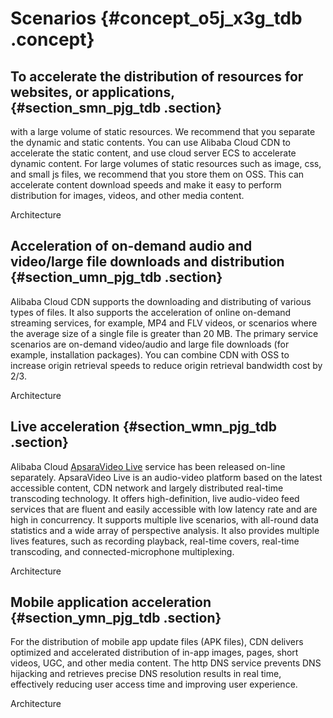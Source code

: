 # Scenarios {#concept_o5j_x3g_tdb .concept}

## To accelerate the distribution of resources for websites, or applications, {#section_smn_pjg_tdb .section}

with a large volume of static resources. We recommend that you separate the dynamic and static contents. You can use Alibaba Cloud CDN to accelerate the static content, and use cloud server ECS to accelerate dynamic content. For large volumes of static resources such as image, css, and small js files, we recommend that you store them on OSS. This can accelerate content download speeds and make it easy to perform distribution for images, videos, and other media content.

Architecture

## Acceleration of on-demand audio and video/large file downloads and distribution {#section_umn_pjg_tdb .section}

Alibaba Cloud CDN supports the downloading and distributing of various types of files. It also supports the acceleration of online on-demand streaming services, for example, MP4 and FLV videos, or scenarios where the average size of a single file is greater than 20 MB. The primary service scenarios are on-demand video/audio and large file downloads \(for example, installation packages\). You can combine CDN with OSS to increase origin retrieval speeds to reduce origin retrieval bandwidth cost by 2/3.

Architecture

 

## Live acceleration {#section_wmn_pjg_tdb .section}

Alibaba Cloud [ApsaraVideo Live](https://www.alibabacloud.com/zh/product/apsaravideo-for-live?spm=a2796.7919406.1097650.dznavproductsj1.62616ecf7Cjj4c) service has been released on-line separately. ApsaraVideo Live is an audio-video platform based on the latest accessible content, CDN network and largely distributed real-time transcoding technology. It offers high-definition, live audio-video feed services that are fluent and easily accessible with low latency rate and are high in concurrency. It supports multiple live scenarios, with all-round data statistics and a wide array of perspective analysis. It also provides multiple lives features, such as recording playback, real-time covers, real-time transcoding, and connected-microphone multiplexing.

Architecture

 

## Mobile application acceleration {#section_ymn_pjg_tdb .section}

For the distribution of mobile app update files \(APK files\), CDN delivers optimized and accelerated distribution of in-app images, pages, short videos, UGC, and other media content. The http DNS service prevents DNS hijacking and retrieves precise DNS resolution results in real time, effectively reducing user access time and improving user experience.

Architecture

